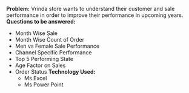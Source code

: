 **Problem:** Vrinda store wants to understand their customer and sale performance in order to improve their performance in upcoming years.
**Questions to be answered:**
- Month Wise Sale
- Month Wise Count of Order
- Men vs Female Sale Performance
- Channel Specific Performance
- Top 5 Performing State
- Age Factor on Sales
- Order Status
**Technology Used:**
  - Ms Excel
  - Ms Power Point

